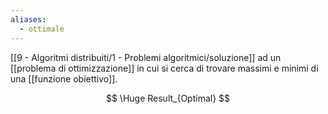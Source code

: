 ```yaml
---
aliases:
  - ottimale
---
```



[[9 - Algoritmi distribuiti/1 - Problemi algoritmici/soluzione]] ad un [[problema di ottimizzazione]] in cui si cerca di trovare massimi e minimi di una [[funzione obiettivo]].

$$
\Huge Result_{Optimal}
$$